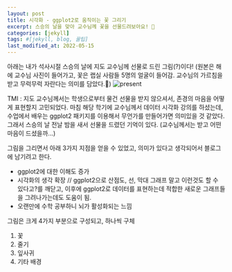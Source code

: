 ```yaml
---
layout: post
title: 시각화 - ggplot2로 움직이는 꽃 그리기 
excerpt: 스승의 날을 맞아 교수님께 꽃을 선물드려보아요! 🌺
categories: [jekyll]
tags: #[jekyll, blog, 꿀팁]
last_modified_at: 2022-05-15
---
```

아래는 내가 석사시절 스승의 날에 지도 교수님께 선물로 드린 그림(?)이다!
(원본은 해에 교수님 사진이 들어가고, 꽃은 랩실 사람들 5명의 얼굴이 들어감. 교수님의 가르침을 받고 무럭무럭 자란다는 의미를 담았다.🌱)
![present](https://user-images.githubusercontent.com/47768004/168469324-8cc6e17e-b0ae-4647-bd85-2c06e142715b.gif)

TMI : 지도 교수님께서는 학생으로부터 물건 선물을 받지 않으셔서, 존경의 마음을 어떻게 표현할지 고민되었다. 마침 해당 학기에 교수님께서 데이터 시각화 강의를 하셨는데, 수업에서 배우는 ggplot2 패키지를 이용해서 무언가를 만들어가면 의미있을 것 같았다. 그래서 스승의 날 전날 밤을 새서 선물을 드렸던 기억이 있다. (교수님께서는 받고 어떤 마음이 드셨을까...)

그림을 그리면서 아래 3가지 지점을 얻을 수 있었고, 의미가 있다고 생각되어서 블로그에 남기려고 한다. 

- ggplot2에 대한 이해도 증가 
- 시각화의 생각 확장 // ggplot2으로 산점도, 선, 막대 그래프 말고 이런것도 할 수 있다고?를 깨닫고, 이후에 ggplot2로 데이터를 표현하는데 적합한 새로운 그래프들을 그려나가는데도 도움이 됨.
- 오랜만에 수학 공부하니 뇌가 활성화되는 느낌 

그림은 크게 4가지 부분으로 구성되고, 하나씩 구체
1. 꽃 
2. 줄기 
3. 잎사귀
4. 기타 배경 


